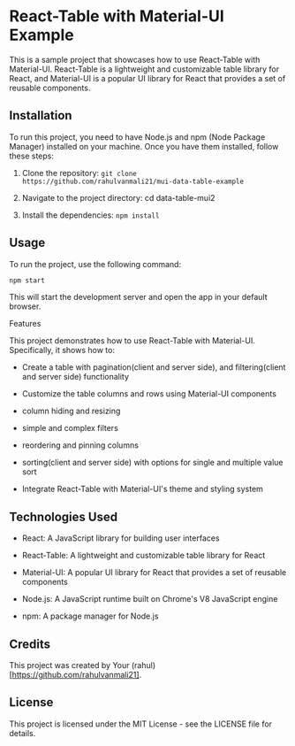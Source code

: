 # React-Table with Material-UI Example

This is a sample project that showcases how to use React-Table with Material-UI. React-Table is a lightweight and customizable table library for React, and Material-UI is a popular UI library for React that provides a set of reusable components.

## Installation

To run this project, you need to have Node.js and npm (Node Package Manager) installed on your machine. Once you have them installed, follow these steps:


1. Clone the repository: `git clone https://github.com/rahulvanmali21/mui-data-table-example`

2. Navigate to the project directory: cd data-table-mui2

3. Install the dependencies: `npm install`


## Usage


To run the project, use the following command:

```bash
npm start
```

This will start the development server and open the app in your default browser.



Features

This project demonstrates how to use React-Table with Material-UI. Specifically, it shows how to:

- Create a table with pagination(client and server side), and filtering(client and server side) functionality

- Customize the table columns and rows using Material-UI components

- column hiding and resizing

- simple and complex filters

- reordering and pinning columns

- sorting(client and server side) with options for single and multiple value sort

- Integrate React-Table with Material-UI's theme and styling system


## Technologies Used


- React: A JavaScript library for building user interfaces

- React-Table: A lightweight and customizable table library for React

- Material-UI: A popular UI library for React that provides a set of reusable components

- Node.js: A JavaScript runtime built on Chrome's V8 JavaScript engine

- npm: A package manager for Node.js


## Credits

This project was created by Your (rahul)[https://github.com/rahulvanmali21].

## License

This project is licensed under the MIT License - see the LICENSE file for details.
